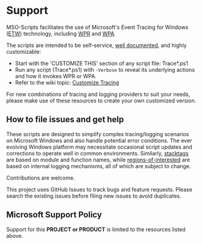 # Support

MSO-Scripts facilitates the use of Microsoft's Event Tracing for Windows ([ETW](https://learn.microsoft.com/en-us/windows-hardware/drivers/devtest/event-tracing-for-windows--etw-)) technology, including [WPR](https://learn.microsoft.com/en-us/windows-hardware/test/wpt/introduction-to-wpr) and [WPA](https://learn.microsoft.com/en-us/windows-hardware/test/wpt/windows-performance-analyzer).

The scripts are intended to be self-service, [well documented](../../wiki), and highly customizable:
- Start with the 'CUSTOMIZE THIS' section of any script file: Trace*.ps1
- Run any script (Trace*.ps1) with `-Verbose` to reveal its underlying actions and how it invokes WPR or WPA.
- Refer to the wiki topic: [Customize Tracing](../../wiki/Customize-Tracing)

For new combinations of tracing and logging providers to suit your needs, please make use of these resources to create your own customized version.

## How to file issues and get help  

These scripts are designed to simplify complex tracing/logging scenarios on Microsoft Windows and also handle potential error conditions. The ever evolving Windows platform may necessitate occasional script updates and corrections to operate well in common environments. Similarly, [stacktags](https://learn.microsoft.com/en-us/windows-hardware/test/wpt/stack-tags) are based on module and function names, while [regions-of-interested](https://learn.microsoft.com/en-us/windows-hardware/test/wpt/creating-a-regions-of-interest-file) are based on internal logging mechanisms, all of which are subject to change.

Contributions are welcome.

This project uses GitHub Issues to track bugs and feature requests. Please search the existing issues before filing new issues to avoid duplicates.

## Microsoft Support Policy  

Support for this **PROJECT or PRODUCT** is limited to the resources listed above.
